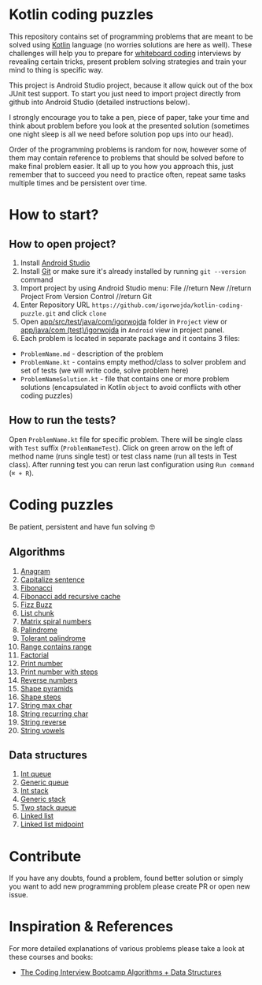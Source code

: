 # Kotlin coding puzzles
This repository contains set of programming problems that are meant to be solved using [Kotlin](https://kotlinlang.org/) language (no
worries solutions are here as well). These challenges will help you to prepare for
[whiteboard coding](https://www.quora.com/What-is-whiteboard-coding) interviews by revealing certain tricks, present problem solving
strategies and train your mind to thing is specific way.

This project is Android Studio project, because it allow quick out of the box JUnit test support. To start you just need to import project
directly from github into Android Studio (detailed instructions below).

I strongly encourage you to take a pen, piece of paper, take your time and think about problem before you look at the presented solution
(sometimes one night sleep is all we need before solution pop ups into our head).

Order of the programming problems is random for now, however some of them may contain reference to problems that should be solved before to
make final problem easier. It all up to you how you approach this, just remember that to succeed you need to practice often, repeat same
tasks multiple times and be persistent over time.
# How to start?
## How to open project?
1. Install [Android Studio](https://developer.android.com/studio/)
2. Install [Git](https://git-scm.com/downloads) or make sure it's already installed by running `git --version` command
3. Import project by using Android Studio menu: File //return New //return Project From Version Control //return Git
4. Enter Repository URL `https://github.com/igorwojda/kotlin-coding-puzzle.git`  and click `clone`
5. Open [app/src/test/java/com/igorwojda](app/src/test/java/com/igorwojda/) folder in `Project` view or
   [app/java/com (test)/igorwojda](app/src/test/java/com/igorwojda/) in `Android` view in project panel.
7. Each problem is located in separate package and it contains 3 files:
* `ProblemName.md` - description of the problem
* `ProblemName.kt` - contains empty method/class to solver problem and set of tests (we will write code, solve problem here)
* `ProblemNameSolution.kt` - file that contains one or more problem solutions (encapsulated in Kotlin `object` to avoid conflicts with other
coding puzzles)

## How to run the tests?
Open `ProblemName.kt` file for specific problem. There will be single class with `Test` suffix (`ProblemNameTest`). Click on green arrow
on the left of method name (runs single test) or test class name (run all tests in Test class). After running test you can rerun last
configuration using `Run command` (`⌘ + R`).

# Coding puzzles
Be patient, persistent and have fun solving 🤓

## Algorithms
1. [Anagram](app/src/test/java/com/igorwojda/codingpuzzle/anagram/Anagram.md)
2. [Capitalize sentence](app/src/test/java/com/igorwojda/codingpuzzle/calitalisesentence/CapitalizeSentence.md)
3. [Fibonacci](app/src/test/java/com/igorwojda/codingpuzzle/fibonacci/classic/Fibonacci.md)
4. [Fibonacci add recursive cache](app/src/test/java/com/igorwojda/codingpuzzle/fibonacci/classic/Fibonacci.md)
5. [Fizz Buzz](app/src/test/java/com/igorwojda/codingpuzzle/fizzbuzz/FizzBuzz.md)
6. [List chunk](app/src/test/java/com/igorwojda/codingpuzzle/listchunk/ListChunk.md)
7. [Matrix spiral numbers](app/src/test/java/com/igorwojda/codingpuzzle/matrix/spiralnumbers/SpiralNumbers.md)
8. [Palindrome](app/src/test/java/com/igorwojda/codingpuzzle/palindrome/classic/Palindrome.md)
9. [Tolerant palindrome](app/src/test/java/com/igorwojda/codingpuzzle/palindrome/tolerant/TolerantPalindrome.md)
10. [Range contains range](app/src/test/java/com/igorwojda/codingpuzzle/rangecontainsrange/RangeContainsRange.md)
11. [Factorial](app/src/test/java/com/igorwojda/codingpuzzle/factorial/Factorial.md)
12. [Print number](app/src/test/java/com/igorwojda/codingpuzzle/printnumber/classic/PrintNumber.md)
13. [Print number with steps](app/src/test/java/com/igorwojda/codingpuzzle/printnumber/steps/PrintNumberWithSteps.md)
14. [Reverse numbers](app/src/test/java/com/igorwojda/codingpuzzle/reverseint/ReverseInt.md)
15. [Shape pyramids](app/src/test/java/com/igorwojda/codingpuzzle/shape/pyramids/Pyramids.md)
16. [Shape steps](app/src/test/java/com/igorwojda/codingpuzzle/shape/steps/Steps.md)
17. [String max char](app/src/test/java/com/igorwojda/codingpuzzle/string/maxchar/MaxChar.md)
18. [String recurring char](app/src/test/java/com/igorwojda/codingpuzzle/string/recurringchar/RecurringChar.md)
19. [String reverse](app/src/test/java/com/igorwojda/codingpuzzle/string/reverse/Reverse.md)
20. [String vowels](app/src/test/java/com/igorwojda/codingpuzzle/string/vowels/Vowels.md)

## Data structures
1. [Int queue](app/src/test/java/com/igorwojda/datastructure/queue/int/IntQueue.md)
2. [Generic queue](app/src/test/java/com/igorwojda/datastructure/queue/generic/GenericQueue.md)
3. [Int stack](app/src/test/java/com/igorwojda/datastructure/stack/int/IntStack.md)
4. [Generic stack](app/src/test/java/com/igorwojda/datastructure/stack/generic/GenericStack.md)
5. [Two stack queue](app/src/test/java/com/igorwojda/datastructure/queue/twostack/TwoStackQueue.md)
6. [Linked list](app/src/test/java/com/igorwojda/datastructure/linkedlist/base/LinkedList.md)
7. [Linked list midpoint](app/src/test/java/com/igorwojda/datastructure/linkedlist/midpoint/Midpoint.md)

# Contribute
If you have any doubts, found a problem, found better solution or simply you want to add new programming problem please create PR
or open new issue.

# Inspiration & References
For more detailed explanations of various problems please take a look at these courses and books:
* [The Coding Interview Bootcamp Algorithms + Data Structures](https://www.udemy.com/coding-interview-bootcamp-algorithms-and-data-structure/)
